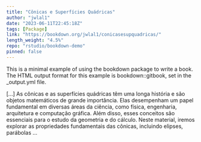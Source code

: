 ```yaml
---
title: "Cônicas e Superfícies Quádricas"
author: "jwlal1"
date: "2023-06-11T22:45:18Z"
tags: [Package]
link: "https://bookdown.org/jwlal1/conicasesupquadricas/"
length_weight: "4.5%"
repo: "rstudio/bookdown-demo"
pinned: false
---
```


<p>This is a minimal example of using the bookdown package to write a book.
The HTML output format for this example is bookdown::gitbook,
set in the _output.yml file.</p> [...] As cônicas e as superfícies quádricas têm uma longa história e são objetos matemáticos de grande importância. Elas desempenham um papel fundamental em diversas áreas da ciência, como física, engenharia, arquitetura e computação gráfica. Além disso, esses conceitos são essenciais para o estudo da geometria e do cálculo. Neste material, iremos explorar as propriedades fundamentais das cônicas, incluindo elipses, parábolas  ...
